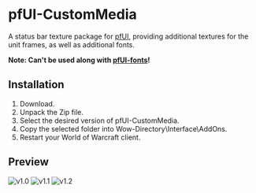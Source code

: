 # pfUI-CustomMedia

A status bar texture package for [pfUI](https://github.com/shagu/pfUI), providing additional textures for the unit frames, as well as additional fonts.

**Note: Can't be used along with [pfUI-fonts](https://github.com/shagu/pfUI-fonts)!**

## Installation
1. Download.
2. Unpack the Zip file.
3. Select the desired version of pfUI-CustomMedia.
4. Copy the selected folder into Wow-Directory\Interface\AddOns.
5. Restart your World of Warcraft client.

## Preview

![v1.0](https://i.imgur.com/0msH8WA.png)
![v1.1](https://i.imgur.com/4bYK8EL.png)
![v1.2](https://i.imgur.com/Y4k3yz9.png)

